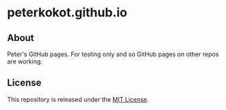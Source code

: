 # peterkokot.github.io

## About

Peter's GitHub pages. For testing only and so GitHub pages on other repos are working.

## License

This repository is released under the [MIT License](LICENSE).

